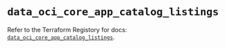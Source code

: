 # `data_oci_core_app_catalog_listings`

Refer to the Terraform Registory for docs: [`data_oci_core_app_catalog_listings`](https://registry.terraform.io/providers/oracle/oci/6.18.0/docs/data-sources/core_app_catalog_listings).
